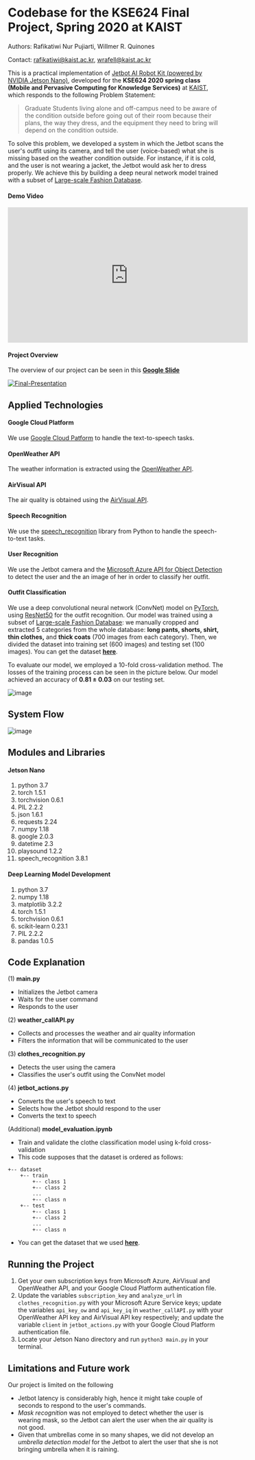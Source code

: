 # Codebase for the KSE624 Final Project, Spring 2020 at KAIST

Authors: Rafikatiwi Nur Pujiarti, Willmer R. Quinones

Contact: rafikatiwi@kaist.ac.kr, wrafell@kaist.ac.kr

This is a practical implementation of [Jetbot AI Robot Kit (powered by NVIDIA Jetson Nano)](https://www.nvidia.com/en-us/autonomous-machines/embedded-systems/jetbot-ai-robot-kit/), developed for the **KSE624 2020 spring class (Mobile and Pervasive Computing for Knowledge Services)** at [KAIST](https://www.kaist.ac.kr/kr/), which responds to the following Problem Statement:

> Graduate Students living alone and off-campus need to be aware of the condition outside before going out of their room because their plans, the way they dress, and the equipment they need to bring will depend on the condition outside.

To solve this problem, we developed a system in which the Jetbot scans the user's outfit using its camera, and tell the user (voice-based) what she is missing based on the weather condition outside. For instance, if it is cold, and the user is not wearing a jacket, the Jetbot would ask her to dress properly. We achieve this by building a deep neural network model trained with a subset of [Large-scale Fashion Database](http://mmlab.ie.cuhk.edu.hk/projects/DeepFashion.html).

#### Demo Video
<iframe width="560" height="315" src="https://www.youtube.com/embed/Ts8T8GmhRlA?controls=0" frameborder="0" allow="accelerometer; autoplay; encrypted-media; gyroscope; picture-in-picture" allowfullscreen></iframe>

#### Project Overview
The overview of our project can be seen in this [**Google Slide**](https://docs.google.com/presentation/d/18f97j2UocjQmiYWF8Urt2izIcVlgRVoF81XjCm-BR2A/edit?usp=sharing)

<a href="https://docs.google.com/presentation/d/18f97j2UocjQmiYWF8Urt2izIcVlgRVoF81XjCm-BR2A/edit?usp=sharing"><img src="https://i.ibb.co/8m8fMQh/Final-Presentation.jpg" alt="Final-Presentation" border="0"></a>

## Applied Technologies
#### Google Cloud Platform
We use [Google Cloud Patform](https://cloud.google.com/text-to-speech/docs/reference/libraries) to handle the text-to-speech tasks.

#### OpenWeather API
The weather information is extracted using the [OpenWeather API](https://openweathermap.org/api).

#### AirVisual API
The air quality is obtained using the [AirVisual API](https://www.iqair.com/air-pollution-data-api).

#### Speech Recognition 
We use the [speech_recognition](https://www.codementor.io/@edwardzionsaji/simple-voice-enabled-chat-bot-in-python-kt2qi5oke) library from Python to handle the speech-to-text tasks.

#### User Recognition
We use the Jetbot camera and the [Microsoft Azure API for Object Detection](https://azure.microsoft.com/en-us/services/cognitive-services/computer-vision/) to detect the user and the an image of her in order to classify her outfit.

#### Outfit Classification
We use a deep convolutional neural network (ConvNet) model on [PyTorch](https://pytorch.org/), using [ResNet50](https://arxiv.org/abs/1512.03385) for the outfit recognition. Our model was trained using a subset of [Large-scale Fashion Database](http://mmlab.ie.cuhk.edu.hk/projects/DeepFashion.html): we manually cropped and extracted 5 categories from the whole database: **long pants, shorts, shirt, thin clothes,** and **thick coats** (700 images from each category). Then, we divided the dataset into training set (600 images) and testing set (100 images). You can get the dataset **[here](https://drive.google.com/file/d/1IdqY1mneqy3sb1bmKObyA9x1d2vAbByQ/view?usp=sharing)**.

To evaluate our model, we employed a 10-fold cross-validation method. The losses of the training process can be seen in the picture below. Our model achieved an accuracy of **0.81 ± 0.03** on our testing set.

![image](/images/evaluation_plot.png)

## System Flow

![image](/images/system_flow.jpg)

## Modules and Libraries
#### Jetson Nano
1. python 3.7
2. torch 1.5.1
3. torchvision 0.6.1
4. PIL 2.2.2
5. json 1.6.1
6. requests 2.24
7. numpy 1.18
8. google 2.0.3
9. datetime 2.3
10. playsound 1.2.2
11. speech_recognition 3.8.1

#### Deep Learning Model Development
1. python 3.7
2. numpy 1.18
3. matplotlib 3.2.2
4. torch 1.5.1
5. torchvision 0.6.1
6. scikit-learn 0.23.1
7. PIL 2.2.2
8. pandas 1.0.5

## Code Explanation

(1) **main.py**
- Initializes the Jetbot camera
- Waits for the user command
- Responds to the user

(2) **weather_callAPI.py**
- Collects and processes the weather and air quality information
- Filters the information that will be communicated to the user

(3) **clothes_recognition.py**
- Detects the user using the camera
- Classifies the user's outfit using the ConvNet model

(4) **jetbot_actions.py**
- Converts the user's speech to text
- Selects how the Jetbot should respond to the user
- Converts the text to speech

(Additional) **model_evaluation.ipynb**
- Train and validate the clothe classification model using k-fold cross-validation
- This code supposes that the dataset is ordered as follows:
```
+-- dataset
	+-- train
		+-- class 1
		+-- class 2
		...
		+-- class n
	+-- test
		+-- class 1
		+-- class 2
		...
		+-- class n
```
- You can get the dataset that we used **[here](https://drive.google.com/file/d/1IdqY1mneqy3sb1bmKObyA9x1d2vAbByQ/view?usp=sharing)**.

## Running the Project
1. Get your own subscription keys from Microsoft Azure, AirVisual and OpenWeather API, and your Google Cloud Platform authentication file.
2. Update the variables `subscription_key` and `analyze_url` in `clothes_recognition.py` with your Microsoft Azure Service keys; update the variables `api_key_ow` and `api_key_iq` in `weather_callAPI.py` with your OpenWeather API key and AirVisual API key respectively; and update the variable `client` in `jetbot_actions.py` with your Google Cloud Platform authentication file.
3. Locate your Jetson Nano directory and run `python3 main.py` in your terminal.

## Limitations and Future work
Our project is limited on the following
- Jetbot latency is considerably high, hence it might take couple of seconds to respond to the user's commands.
- *Mask recognition* was not employed to detect whether the user is wearing mask, so the Jetbot can alert the user when the air quality is not good.
- Given that umbrellas come in so many shapes, we did not develop an *umbrella detection model* for the Jetbot to alert the user that she is not bringing umbrella when it is raining.










